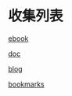# 收集列表

[ebook](ebook-list.md)

[doc](doc-list.md)

[blog](blog-list.md)

[bookmarks](bookmarks-list.md)
